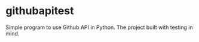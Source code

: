 # githubapitest
Simple program to use Github API in Python. The project built with testing in mind.
